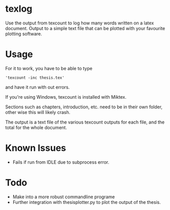 # texlog
Use the output from texcount to log how many words written on a latex document.
Output to a simple text file that can be plotted with your favourite plotting
software.

# Usage

For it to work, you have to be able to type 

	'texcount -inc thesis.tex'

and have it run with out errors.

If you're using Windows, texcount is installed with Miktex.

Sections such as chapters, introduction, etc. need to be in their own folder,
other wise this will likely crash.

The output is a text file of the various texcount outputs for each file, and
the total for the whole document.


# Known Issues
- Fails if run from IDLE due to subprocess error.

# Todo
- Make into a more robust commandline programe
- Further integration with thesisplotter.py to plot the output of the thesis.